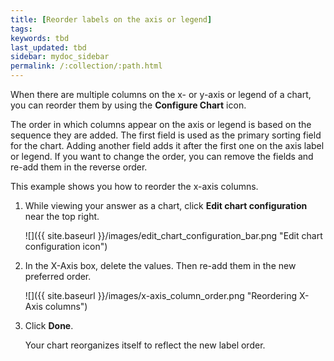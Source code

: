 ```yaml
---
title: [Reorder labels on the axis or legend]
tags:
keywords: tbd
last_updated: tbd
sidebar: mydoc_sidebar
permalink: /:collection/:path.html
---
```

When there are multiple columns on the x- or y-axis or legend of a chart, you can reorder them by using the **Configure Chart** icon.

The order in which columns appear on the axis or legend is based on the sequence they are added. The first field is used as the primary sorting field for the chart. Adding another field adds it after the first one on the axis label or legend. If you want to change the order, you can remove the fields and re-add them in the reverse order.

This example shows you how to reorder the x-axis columns.

1. While viewing your answer as a chart, click **Edit chart configuration** near the top right.

     ![]({{ site.baseurl }}/images/edit_chart_configuration_bar.png "Edit chart configuration icon")

2. In the X-Axis box, delete the values. Then re-add them in the new preferred order.

     ![]({{ site.baseurl }}/images/x-axis_column_order.png "Reordering X-Axis columns")

3. Click **Done**.

   Your chart reorganizes itself to reflect the new label order.
